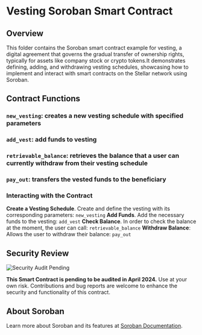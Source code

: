 # Vesting Soroban Smart Contract

## Overview

This folder contains the Soroban smart contract example for vesting, a digital agreement that governs the gradual transfer of ownership rights, typically for assets like company stock or crypto tokens.It demonstrates defining, adding, and withdrawing vesting schedules, showcasing how to implement and interact with smart contracts on the Stellar network using Soroban.

## Contract Functions

### `new_vesting`: creates a new vesting schedule with specified parameters

### `add_vest`: add funds to vesting

### `retrievable_balance`: retrieves the balance that a user can currently withdraw from their vesting schedule

### `pay_out`: transfers the vested funds to the beneficiary


### Interacting with the Contract

**Create a Vesting Schedule**. Create and define the vesting with its corresponding parameters: `new_vesting`
**Add Funds**. Add the necessary funds to the vesting: `add_vest`
**Check Balance**. In order to check the balance at the moment, the user can call:  `retrievable_balance`
**Withdraw Balance**: Allows the user to withdraw their balance: `pay_out`

## Security Review

![Security Audit Pending](https://example.com/security-audit-pending-banner.png)

**This Smart Contract is pending to be audited in April 2024.** Use at your own risk. Contributions and bug reports are welcome to enhance the security and functionality of this contract.

## About Soroban

Learn more about Soroban and its features at [Soroban Documentation](https://soroban.stellar.org/docs/).
